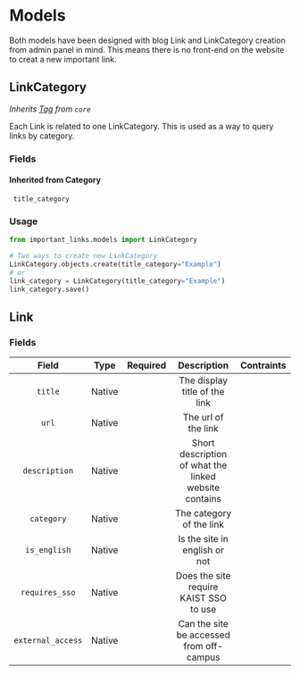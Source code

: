 # Models

Both models have been designed with blog Link and LinkCategory creation from admin panel in mind.
This means there is no front-end on the website to creat a new important link.

## LinkCategory

*Inherits [Tag](../core/models.md#category) from `core`*

Each Link is related to one LinkCategory. This is used as a way to query links by category.

### Fields

#### Inherited from Category

```
 title_category 
```

### Usage
```python	
from important_links.models import LinkCategory

# Two ways to create new LinkCategory
LinkCategory.objects.create(title_category="Example")
# or
link_category = LinkCategory(title_category="Example")
link_category.save()
```

## Link

### Fields


| Field | Type | Required | Description| Contraints |
| :---: | :--: | :------: | :--------: | :--------: |
|`title`| Native |  | The display title of the link ||
|`url`| Native |  | The url of the link |  |
|`description`| Native |  | Short description of what the linked website contains |  |
|`category`| Native |  | The category of the link |  |
|`is_english`| Native |  | Is the site in english or not |  |
|`requires_sso`| Native |  | Does the site require KAIST SSO to use |  |
|`external_access`| Native |  | Can the site be accessed from off-campus |  |

